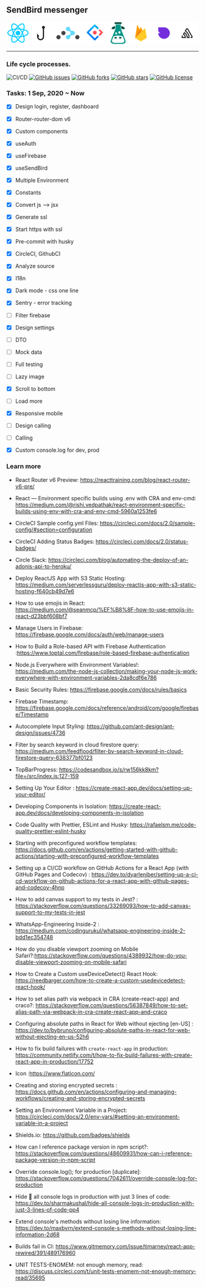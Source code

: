 ## SendBird messenger

<img src="src/assets/images/banners/7.png" alt="sendbird-messenger">

---

### Life cycle processes.

<!-- [![CircleC](https://circleci.com/gh/chnirt/react-sendbird-messenger.svg?style=svg)](https://circleci.com/gh/chnirt/react-sendbird-messenger) -->

![CI/CD](https://github.com/chnirt/react-sendbird-messenger/workflows/GithubCI/badge.svg)
[![GitHub issues](https://img.shields.io/github/issues/chnirt/react-sendbird-messenger)](https://github.com/chnirt/react-sendbird-messenger/issues)
[![GitHub forks](https://img.shields.io/github/forks/chnirt/react-sendbird-messenger)](https://github.com/chnirt/react-sendbird-messenger/network)
[![GitHub stars](https://img.shields.io/github/stars/chnirt/react-sendbird-messenger)](https://github.com/chnirt/react-sendbird-messenger/stargazers)
[![GitHub license](https://img.shields.io/github/license/chnirt/react-sendbird-messenger)](https://github.com/chnirt/react-sendbird-messenger)

### Tasks: 1 Sep, 2020 ~ Now

-   [x] Design login, register, dashboard
-   [x] Router-router-dom v6
-   [x] Custom components
-   [x] useAuth
-   [x] useFirebase
-   [x] useSendBird
-   [x] Multiple Environment
-   [x] Constants
-   [x] Convert js --> jsx
-   [x] Generate ssl
-   [x] Start https with ssl
-   [x] Pre-commit with husky
-   [x] CircleCI, GithubCI
-   [x] Analyze source
-   [x] I18n
-   [x] Dark mode - css one line
-   [x] Sentry - error tracking

-   [ ] Filter firebase
-   [x] Design settings
-   [ ] DTO
-   [ ] Mock data
-   [ ] Full testing
-   [ ] Lazy image
-   [x] Scroll to bottom
-   [ ] Load more
-   [x] Responsive mobile
-   [ ] Design calling
-   [ ] Calling
-   [x] Custom console.log for dev, prod

### Learn more

-   React Router v6 Preview: https://reacttraining.com/blog/react-router-v6-pre/

-   React — Environment specific builds using .env with CRA and env-cmd: https://medium.com/@rishi.vedpathak/react-environment-specific-builds-using-env-with-cra-and-env-cmd-5960a1253fe6

-   CircleCI Sample config.yml Files: https://circleci.com/docs/2.0/sample-config/#section=configuration

-   CircleCI Adding Status Badges: https://circleci.com/docs/2.0/status-badges/

-   Circle Slack: https://circleci.com/blog/automating-the-deploy-of-an-adonis-api-to-heroku/

-   Deploy ReactJS App with S3 Static Hosting: https://medium.com/serverlessguru/deploy-reactjs-app-with-s3-static-hosting-f640cb49d7e6

-   How to use emojis in React: https://medium.com/@seanmcp/%EF%B8%8F-how-to-use-emojis-in-react-d23bbf608bf7

-   Manage Users in Firebase: https://firebase.google.com/docs/auth/web/manage-users

-   How to Build a Role-based API with Firebase Authentication :https://www.toptal.com/firebase/role-based-firebase-authentication

-   Node.js Everywhere with Environment Variables!: https://medium.com/the-node-js-collection/making-your-node-js-work-everywhere-with-environment-variables-2da8cdf6e786

-   Basic Security Rules: https://firebase.google.com/docs/rules/basics

-   Firebase Timestamp: https://firebase.google.com/docs/reference/android/com/google/firebase/Timestamp

-   Autocomplete Input Styling:
    https://github.com/ant-design/ant-design/issues/4736

-   Filter by search keyword in cloud firestore query: https://medium.com/feedflood/filter-by-search-keyword-in-cloud-firestore-query-638377bf0123

-   TopBarProgress: https://codesandbox.io/s/rw156kk8km?file=/src/index.js:127-159

-   Setting Up Your Editor : https://create-react-app.dev/docs/setting-up-your-editor/

-   Developing Components in Isolation:
    https://create-react-app.dev/docs/developing-components-in-isolation

-   Code Quality with Prettier, ESLint and Husky:
    https://rafaelsm.me/code-quality-prettier-eslint-husky

-   Starting with preconfigured workflow templates: https://docs.github.com/en/actions/getting-started-with-github-actions/starting-with-preconfigured-workflow-templates

-   Setting up a CI/CD workflow on GitHub Actions for a React App (with GitHub Pages and Codecov) : https://dev.to/dyarleniber/setting-up-a-ci-cd-workflow-on-github-actions-for-a-react-app-with-github-pages-and-codecov-4hnp

-   How to add canvas support to my tests in Jest? : https://stackoverflow.com/questions/33269093/how-to-add-canvas-support-to-my-tests-in-jest

-   WhatsApp-Engineering Inside-2 : https://medium.com/codingurukul/whatsapp-engineering-inside-2-bdd1ec354748

-   How do you disable viewport zooming on Mobile Safari?:https://stackoverflow.com/questions/4389932/how-do-you-disable-viewport-zooming-on-mobile-safari

-   How to Create a Custom useDeviceDetect() React Hook:
    https://reedbarger.com/how-to-create-a-custom-usedevicedetect-react-hook/

-   How to set alias path via webpack in CRA (create-react-app) and craco?: https://stackoverflow.com/questions/56387849/how-to-set-alias-path-via-webpack-in-cra-create-react-app-and-craco

-   Configuring absolute paths in React for Web without ejecting [en-US] : https://dev.to/bybruno/configuring-absolute-paths-in-react-for-web-without-ejecting-en-us-52h6

-   How to fix build failures with `create-react-app` in production: https://community.netlify.com/t/how-to-fix-build-failures-with-create-react-app-in-production/17752

-   Icon :https://www.flaticon.com/

-   Creating and storing encrypted secrets : https://docs.github.com/en/actions/configuring-and-managing-workflows/creating-and-storing-encrypted-secrets

-   Setting an Environment Variable in a Project: https://circleci.com/docs/2.0/env-vars/#setting-an-environment-variable-in-a-project

-   Shields.io: https://github.com/badges/shields

-   How can I reference package version in npm script?: https://stackoverflow.com/questions/48609931/how-can-i-reference-package-version-in-npm-script

-   Override console.log(); for production [duplicate]: https://stackoverflow.com/questions/7042611/override-console-log-for-production

-   Hide 🙈 all console logs in production with just 3 lines of code: https://dev.to/sharmakushal/hide-all-console-logs-in-production-with-just-3-lines-of-code-pp4

-   Extend console's methods without losing line information: https://dev.to/maxbvrn/extend-console-s-methods-without-losing-line-information-2d68

-   Builds fail in CI: https://www.gitmemory.com/issue/timarney/react-app-rewired/391/489176960

-   UNIT TESTS-ENOMEM: not enough memory, read: https://discuss.circleci.com/t/unit-tests-enomem-not-enough-memory-read/35695
